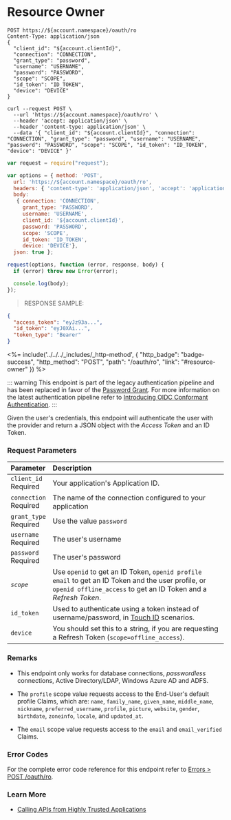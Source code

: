 # Resource Owner

```http
POST https://${account.namespace}/oauth/ro
Content-Type: application/json
{
  "client_id": "${account.clientId}",
  "connection": "CONNECTION",
  "grant_type": "password",
  "username": "USERNAME",
  "password": "PASSWORD",
  "scope": "SCOPE",
  "id_token": "ID_TOKEN",
  "device": "DEVICE"
}
```

```shell
curl --request POST \
  --url 'https://${account.namespace}/oauth/ro' \
  --header 'accept: application/json' \
  --header 'content-type: application/json' \
  --data '{ "client_id": "${account.clientId}", "connection": "CONNECTION", "grant_type": "password", "username": "USERNAME", "password": "PASSWORD", "scope": "SCOPE", "id_token": "ID_TOKEN", "device": "DEVICE" }'
```

```javascript
var request = require("request");

var options = { method: 'POST',
  url: 'https://${account.namespace}/oauth/ro',
  headers: { 'content-type': 'application/json', 'accept': 'application/json' },
  body:
   { connection: 'CONNECTION',
     grant_type: 'PASSWORD',
     username: 'USERNAME',
     client_id: '${account.clientId}',
     password: 'PASSWORD',
     scope: 'SCOPE',
     id_token: 'ID_TOKEN',
     device: 'DEVICE'},
  json: true };

request(options, function (error, response, body) {
  if (error) throw new Error(error);

  console.log(body);
});
```

> RESPONSE SAMPLE:

```JSON
{
  "access_token": "eyJz93a...",
  "id_token": "eyJ0XAi...",
  "token_type": "Bearer"
}
```

<%= include('../../../_includes/_http-method', {
  "http_badge": "badge-success",
  "http_method": "POST",
  "path": "/oauth/ro",
  "link": "#resource-owner"
}) %>

::: warning
This endpoint is part of the legacy authentication pipeline and has been replaced in favor of the [Password Grant](#resource-owner-password). For more information on the latest authentication pipeline refer to [Introducing OIDC Conformant Authentication](/api-auth/intro).
:::

Given the user's credentials, this endpoint will authenticate the user with the provider and return a JSON object with the <dfn data-key="access-token">Access Token</dfn> and an ID Token.

### Request Parameters

| Parameter        | Description |
|:-----------------|:------------|
| `client_id` <br/><span class="label label-danger">Required</span> | Your application's Application ID. |
| `connection` <br/><span class="label label-danger">Required</span> | The name of the connection configured to your application |
| `grant_type` <br/><span class="label label-danger">Required</span> | Use the value `password` |
| `username` <br/><span class="label label-danger">Required</span> | The user's username |
| `password` <br/><span class="label label-danger">Required</span> | The user's password |
| <dfn data-key="scope">`scope`</dfn> | Use `openid` to get an ID Token, `openid profile email` to get an ID Token and the user profile, or `openid offline_access` to get an ID Token and a <dfn data-key="refresh-token">Refresh Token</dfn>. |
| `id_token` | Used to authenticate using a token instead of username/password, in [Touch ID](/libraries/lock-ios/touchid-authentication) scenarios. |
| `device` | You should set this to a string, if you are requesting a Refresh Token (`scope=offline_access`). |

### Remarks

- This endpoint only works for database connections, <dfn data-key="passwordless">passwordless</dfn> connections, Active Directory/LDAP, Windows Azure AD and ADFS.

- The `profile` scope value requests access to the End-User's default profile Claims, which are: `name`, `family_name`, `given_name`, `middle_name`, `nickname`, `preferred_username`, `profile`, `picture`, `website`, `gender`, `birthdate`, `zoneinfo`, `locale`, and `updated_at`.

- The `email` scope value requests access to the `email` and `email_verified` Claims.

### Error Codes

For the complete error code reference for this endpoint refer to [Errors > POST /oauth/ro](#post-oauth-ro).

### Learn More

- [Calling APIs from Highly Trusted Applications](/api-auth/grant/password)
